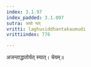 ```yaml
---
index: 3.1.97
index_padded: 3.1.097
sutra: अचो यत्‌
vritti: laghusiddhantakaumudi
vrittiindex: 776

---
```

अजन्ताद्धातोर्यत् स्यात्। चेयम्॥